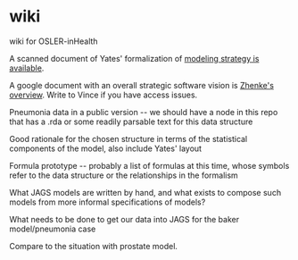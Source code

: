 # wiki
wiki for OSLER-inHealth

A scanned document of Yates' formalization of [modeling strategy is available](https://drive.google.com/open?id=0B5HGTlNkLUZOWXVUbVg0Mi1KeXZxQ0NrT3BHZ2RoRDUtQTBR).

A google document with an overall strategic software vision is [Zhenke's overview](https://drive.google.com/open?id=163_B8owojulBmZzGhqYJreWNsjkTbbCM6LTGLU-xbR4).  Write to Vince if you have access issues.

Pneumonia data in a public version -- we should have a node in this repo that has a .rda or some
readily parsable text for this data structure

Good rationale for the chosen structure in terms of the statistical components of the model, also include 
Yates' layout

Formula prototype -- probably a list of formulas at this time, whose symbols refer to the data structure
or the relationships in the formalism

What JAGS models are written by hand, and what exists to compose such models from more informal specifications
of models?

What needs to be done to get our data into JAGS for the baker model/pneumonia case

Compare to the situation with prostate model.

